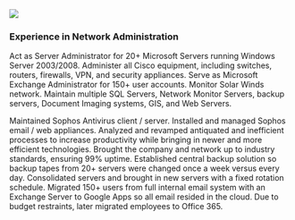 <img src="images/dummy_thumbnail.jpg?raw=true"/>


### Experience in Network Administration

Act as Server Administrator for 20+ Microsoft Servers running Windows Server 2003/2008. Administer all Cisco equipment, including switches, routers, firewalls, VPN, and security appliances. Serve as Microsoft Exchange Administrator for 150+ user accounts. Monitor Solar Winds network. Maintain multiple SQL Servers, Network Monitor Servers, backup servers, Document Imaging systems, GIS, and Web Servers.

Maintained Sophos Antivirus client / server. Installed and managed Sophos email / web appliances. Analyzed and revamped antiquated and inefficient processes to increase productivity while bringing in newer and more efficient technologies. Brought the company and network up to industry standards, ensuring 99% uptime. Established central backup solution so backup tapes from 20+ servers were changed once a week versus every day. Consolidated servers and brought in new servers with a fixed rotation schedule. Migrated 150+ users from full internal email system with an Exchange Server to Google Apps so all email resided in the cloud. Due to budget restraints, later migrated employees to Office 365.
